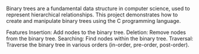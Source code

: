 Binary trees are a fundamental data structure in computer science, used to represent hierarchical relationships. This project demonstrates how to create and manipulate binary trees using the C programming language.

Features
Insertion: Add nodes to the binary tree.
Deletion: Remove nodes from the binary tree.
Searching: Find nodes within the binary tree.
Traversal: Traverse the binary tree in various orders (in-order, pre-order, post-order).
